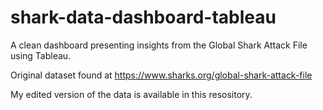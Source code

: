 # shark-data-dashboard-tableau
A clean dashboard presenting insights from the Global Shark Attack File using Tableau.

Original dataset found at https://www.sharks.org/global-shark-attack-file 

My edited version of the data is available in this resository.
